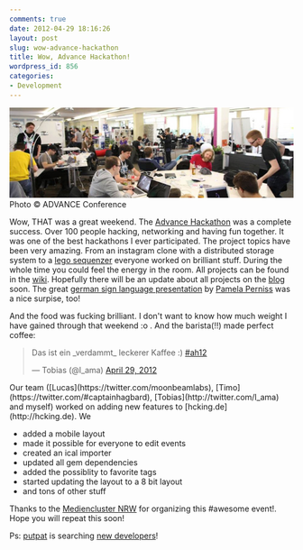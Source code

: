 ```yaml
---
comments: true
date: 2012-04-29 18:16:26
layout: post
slug: wow-advance-hackathon
title: Wow, Advance Hackathon!
wordpress_id: 856
categories:
- Development
---
```


[![](/images/2012-04-29-wow-advance-hackathon/advance_hackathon.png)](https://www.facebook.com/photo.php?fbid=370360986333575&set=a.370357079667299.77339.195052203864455&type=3&theater)    
Photo &copy; ADVANCE Conference

Wow, THAT was a great weekend. The [Advance
Hackathon](http://hackathon.advance-conference.com/) was a complete success.
Over 100 people hacking, networking and having fun together. It was one of the
best hackathons I ever participated. The project topics have been very amazing.
From an instagram clone with a distributed storage system to a [lego sequenzer](http://www.twitvid.com/Q4UJM)
everyone worked on brilliant stuff.  During the whole time you could feel the
energy in the room. All projects can be found in the
[wiki](https://github.com/AdvanceHackathon/Hackathon/wiki/Projektvorschlaege-ADVANCE-HACKATHON).
Hopefully there will be an update about all projects on the
[blog](http://hackathon.advance-conference.com/de/news) soon. The great [german sign language presentation](https://twitter.com/#!/thetaesch/status/196253144391491584)
by [Pamela Perniss](http://www.pernipa.eu/) was a nice surpise, too!

And the food was fucking brilliant. I don't want to know how much weight I have
gained through that weekend :o . And the barista(!!) made perfect coffee: 

<blockquote class="twitter-tweet"><p>Das ist ein _verdammt_ leckerer Kaffee :) <a href="https://twitter.com/search/%23ah12">#ah12</a></p>&mdash; Tobias (@l_ama) <a href="https://twitter.com/l_ama/status/196534309815980033">April 29, 2012</a></blockquote>
<script async src="//platform.twitter.com/widgets.js" charset="utf-8"></script>Our team ([Lucas](https://twitter.com/moonbeamlabs), [Timo](https://twitter.com/#captainhagbard), [Tobias](http://twitter.com/l_ama) and myself) worked on adding new features to [hcking.de](http://hcking.de). We

* added a mobile layout
* made it possible for everyone to edit events
* created an ical importer
* updated all gem dependencies
* added the possiblity to favorite tags
* started updating the layout to a 8 bit layout
* and tons of other stuff

Thanks to the [Mediencluster NRW](http://medien.nrw.de/) for organizing this #awesome event!. Hope you will repeat this soon!

Ps: [putpat](http://putpat.tv) is searching [new developers](http://www.putpat.tv/jobs?job=sw_developer_backend)!
